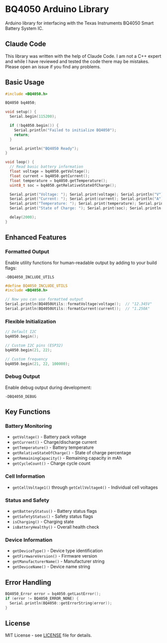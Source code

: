 # BQ4050 Arduino Library

Arduino library for interfacing with the Texas Instruments BQ4050 Smart Battery System IC.

## Claude Code

This library was written with the help of Claude Code. I am not a C++ expert and while I have reviewed and tested the code there may be mistakes. Please open an issue if you find any problems.

## Basic Usage

```cpp
#include <BQ4050.h>

BQ4050 bq4050;

void setup() {
  Serial.begin(115200);

  if (!bq4050.begin()) {
    Serial.println("Failed to initialize BQ4050");
    return;
  }

  Serial.println("BQ4050 Ready");
}

void loop() {
  // Read basic battery information
  float voltage = bq4050.getVoltage();
  float current = bq4050.getCurrent();
  float temperature = bq4050.getTemperature();
  uint8_t soc = bq4050.getRelativeStateOfCharge();

  Serial.print("Voltage: "); Serial.print(voltage); Serial.println("V");
  Serial.print("Current: "); Serial.print(current); Serial.println("A");
  Serial.print("Temperature: "); Serial.print(temperature); Serial.println("C");
  Serial.print("State of Charge: "); Serial.print(soc); Serial.println("%");

  delay(2000);
}
```

## Enhanced Features

### Formatted Output

Enable utility functions for human-readable output by adding to your build flags:
```
-DBQ4050_INCLUDE_UTILS
```

```cpp
#define BQ4050_INCLUDE_UTILS
#include <BQ4050.h>

// Now you can use formatted output
Serial.println(BQ4050Utils::formatVoltage(voltage));  // "12.345V"
Serial.println(BQ4050Utils::formatCurrent(current));  // "1.250A"
```

### Flexible Initialization

```cpp
// Default I2C
bq4050.begin();

// Custom I2C pins (ESP32)
bq4050.begin(21, 22);

// Custom frequency
bq4050.begin(21, 22, 100000);
```

### Debug Output

Enable debug output during development:
```
-DBQ4050_DEBUG
```

## Key Functions

### Battery Monitoring
- `getVoltage()` - Battery pack voltage
- `getCurrent()` - Charge/discharge current
- `getTemperature()` - Battery temperature
- `getRelativeStateOfCharge()` - State of charge percentage
- `getRemainingCapacity()` - Remaining capacity in mAh
- `getCycleCount()` - Charge cycle count

### Cell Information
- `getCellVoltage1()` through `getCellVoltage4()` - Individual cell voltages

### Status and Safety
- `getBatteryStatus()` - Battery status flags
- `getSafetyStatus()` - Safety status flags
- `isCharging()` - Charging state
- `isBatteryHealthy()` - Overall health check

### Device Information
- `getDeviceType()` - Device type identification
- `getFirmwareVersion()` - Firmware version
- `getManufacturerName()` - Manufacturer string
- `getDeviceName()` - Device name string

## Error Handling

```cpp
BQ4050_Error error = bq4050.getLastError();
if (error != BQ4050_ERROR_NONE) {
  Serial.println(BQ4050::getErrorString(error));
}
```

## License

MIT License - see [LICENSE](LICENSE) file for details.
